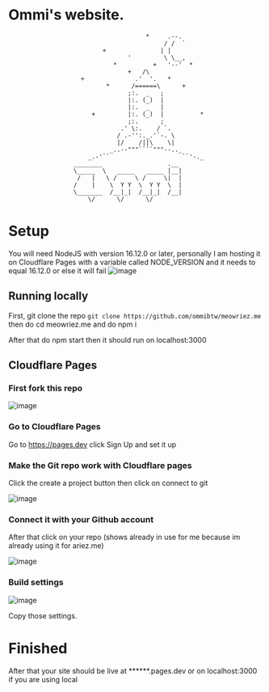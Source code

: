 # Ommi's website.

```
                                      *     .--.
                                           / /  `
                          +               | |
                                 '         \ \__,
                             *          +   '--'  *
                                 +   /\
                    +              .'  '.   *
                           *      /======\      +
                                 ;:.  _   ;
                                 |:. (_)  |
                                 |:.  _   |
                       +         |:. (_)  |          *
                                 ;:.      ;
                               .' \:.    / `.
                              / .-'':._.'`-. \
                              |/    /||\    \|
                            _..--"""````"""--.._
                      _.-'``                    ``'-._
                  ________                  .__ 
                  \_____  \   _____   _____ |__|
                   /   |   \ /     \ /     \|  |
                  /    |    \  Y Y  \  Y Y  \  |
                  \_______  /__|_|  /__|_|  /__|
                      \/      \/      \/    
```

# Setup

You will need NodeJS with version 16.12.0 or later, personally I am hosting it on Cloudflare Pages with a variable called NODE_VERSION and it needs to equal 16.12.0 or else it will fail ![image](https://github.com/ommibtw/meowriez.me/assets/111437912/3f80ad63-0fdb-4dfb-b3b3-0b545bcf6524)

## Running locally
First, git clone the repo ``git clone https://github.com/ommibtw/meowriez.me`` then do cd meowriez.me and do npm i

After that do npm start then it should run on localhost:3000

## Cloudflare Pages

### First fork this repo
![image](https://github.com/ommibtw/meowriez.me/assets/111437912/ae7880fa-7dd0-4ae1-bb4f-ea41d553ef99)

### Go to Cloudflare Pages

Go to https://pages.dev click Sign Up and set it up

### Make the Git repo work with Cloudflare pages

Click the create a project button then click on connect to git

![image](https://github.com/ommibtw/meowriez.me/assets/111437912/4bc0bd9d-e8bd-413f-97d7-b28b4435c6a3)

### Connect it with your Github account

After that click on your repo (shows already in use for me because im already using it for ariez.me)

![image](https://github.com/ommibtw/meowriez.me/assets/111437912/b4c66e7b-ece6-49b9-8b1b-6126b392b01e)


### Build settings
![image](https://github.com/ommibtw/meowriez.me/assets/111437912/1f930033-9c96-41a2-be47-64d3b4599425)

Copy those settings.

# Finished

After that your site should be live at ******.pages.dev or on localhost:3000 if you are using local
